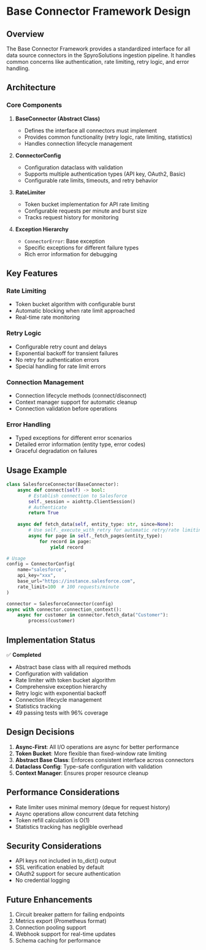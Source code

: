 # Base Connector Framework Design

## Overview

The Base Connector Framework provides a standardized interface for all data source connectors in the SpyroSolutions ingestion pipeline. It handles common concerns like authentication, rate limiting, retry logic, and error handling.

## Architecture

### Core Components

1. **BaseConnector (Abstract Class)**
   - Defines the interface all connectors must implement
   - Provides common functionality (retry logic, rate limiting, statistics)
   - Handles connection lifecycle management

2. **ConnectorConfig**
   - Configuration dataclass with validation
   - Supports multiple authentication types (API key, OAuth2, Basic)
   - Configurable rate limits, timeouts, and retry behavior

3. **RateLimiter**
   - Token bucket implementation for API rate limiting
   - Configurable requests per minute and burst size
   - Tracks request history for monitoring

4. **Exception Hierarchy**
   - `ConnectorError`: Base exception
   - Specific exceptions for different failure types
   - Rich error information for debugging

## Key Features

### Rate Limiting
- Token bucket algorithm with configurable burst
- Automatic blocking when rate limit approached
- Real-time rate monitoring

### Retry Logic
- Configurable retry count and delays
- Exponential backoff for transient failures
- No retry for authentication errors
- Special handling for rate limit errors

### Connection Management
- Connection lifecycle methods (connect/disconnect)
- Context manager support for automatic cleanup
- Connection validation before operations

### Error Handling
- Typed exceptions for different error scenarios
- Detailed error information (entity type, error codes)
- Graceful degradation on failures

## Usage Example

```python
class SalesforceConnector(BaseConnector):
    async def connect(self) -> bool:
        # Establish connection to Salesforce
        self._session = aiohttp.ClientSession()
        # Authenticate
        return True
    
    async def fetch_data(self, entity_type: str, since=None):
        # Use self._execute_with_retry for automatic retry/rate limiting
        async for page in self._fetch_pages(entity_type):
            for record in page:
                yield record

# Usage
config = ConnectorConfig(
    name="salesforce",
    api_key="xxx",
    base_url="https://instance.salesforce.com",
    rate_limit=100  # 100 requests/minute
)

connector = SalesforceConnector(config)
async with connector.connection_context():
    async for customer in connector.fetch_data("Customer"):
        process(customer)
```

## Implementation Status

✅ **Completed**
- Abstract base class with all required methods
- Configuration with validation
- Rate limiter with token bucket algorithm
- Comprehensive exception hierarchy
- Retry logic with exponential backoff
- Connection lifecycle management
- Statistics tracking
- 49 passing tests with 96% coverage

## Design Decisions

1. **Async-First**: All I/O operations are async for better performance
2. **Token Bucket**: More flexible than fixed-window rate limiting
3. **Abstract Base Class**: Enforces consistent interface across connectors
4. **Dataclass Config**: Type-safe configuration with validation
5. **Context Manager**: Ensures proper resource cleanup

## Performance Considerations

- Rate limiter uses minimal memory (deque for request history)
- Async operations allow concurrent data fetching
- Token refill calculation is O(1)
- Statistics tracking has negligible overhead

## Security Considerations

- API keys not included in to_dict() output
- SSL verification enabled by default
- OAuth2 support for secure authentication
- No credential logging

## Future Enhancements

1. Circuit breaker pattern for failing endpoints
2. Metrics export (Prometheus format)
3. Connection pooling support
4. Webhook support for real-time updates
5. Schema caching for performance